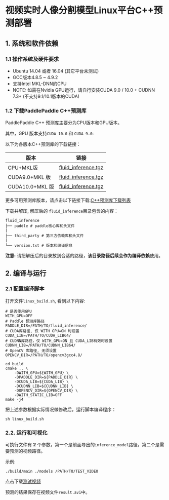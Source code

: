 # 视频实时人像分割模型Linux平台C++预测部署


## 1. 系统和软件依赖

### 1.1 操作系统及硬件要求

- Ubuntu 14.04 或者 16.04 (其它平台未测试)
- GCC版本4.8.5 ~ 4.9.2
- 支持Intel MKL-DNN的CPU
- NOTE: 如需在Nvidia GPU运行，请自行安装CUDA 9.0 / 10.0 + CUDNN 7.3+ (不支持9.1/10.1版本的CUDA)

### 1.2 下载PaddlePaddle C++预测库

PaddlePaddle C++ 预测库主要分为CPU版本和GPU版本。

其中，GPU 版本支持`CUDA 10.0` 和 `CUDA 9.0`:

以下为各版本C++预测库的下载链接：

|  版本   | 链接  |
|  ----  | ----  |
| CPU+MKL版  | [fluid_inference.tgz](https://paddle-inference-lib.bj.bcebos.com/1.6.3-cpu-avx-mkl/fluid_inference.tgz) |
| CUDA9.0+MKL 版  | [fluid_inference.tgz](https://paddle-inference-lib.bj.bcebos.com/1.6.3-gpu-cuda9-cudnn7-avx-mkl/fluid_inference.tgz) |
| CUDA10.0+MKL 版 | [fluid_inference.tgz](https://paddle-inference-lib.bj.bcebos.com/1.6.3-gpu-cuda10-cudnn7-avx-mkl/fluid_inference.tgz) |

更多可用预测库版本，请点击以下链接下载:[C++预测库下载列表](https://paddlepaddle.org.cn/documentation/docs/zh/advanced_usage/deploy/inference/build_and_install_lib_cn.html)


下载并解压, 解压后的 `fluid_inference`目录包含的内容：
```
fluid_inference
├── paddle # paddle核心库和头文件
|
├── third_party # 第三方依赖库和头文件
|
└── version.txt # 版本和编译信息
```

**注意:** 请把解压后的目录放到合适的路径，**该目录路径后续会作为编译依赖**使用。

## 2. 编译与运行

### 2.1 配置编译脚本

打开文件`linux_build.sh`, 看到以下内容:
```shell
# 是否使用GPU
WITH_GPU=OFF
# Paddle 预测库路径
PADDLE_DIR=/PATH/TO/fluid_inference/
# CUDA库路径, 仅 WITH_GPU=ON 时设置
CUDA_LIB=/PATH/TO/CUDA_LIB64/
# CUDNN库路径，仅 WITH_GPU=ON 且 CUDA_LIB有效时设置
CUDNN_LIB=/PATH/TO/CUDNN_LIB64/
# OpenCV 库路径, 无须设置
OPENCV_DIR=/PATH/TO/opencv3gcc4.8/

cd build
cmake .. \
    -DWITH_GPU=${WITH_GPU} \
    -DPADDLE_DIR=${PADDLE_DIR} \
    -DCUDA_LIB=${CUDA_LIB} \
    -DCUDNN_LIB=${CUDNN_LIB} \
    -DOPENCV_DIR=${OPENCV_DIR} \
    -DWITH_STATIC_LIB=OFF
make -j4
```

把上述参数根据实际情况做修改后，运行脚本编译程序：
```shell
sh linux_build.sh
```

### 2.2. 运行和可视化

可执行文件有 **2** 个参数，第一个是前面导出的`inference_model`路径，第二个是需要预测的视频路径。

示例:
```shell
./build/main ./models /PATH/TO/TEST_VIDEO
```

点击下载[测试视频](https://paddleseg.bj.bcebos.com/deploy/data/test.avi)

预测的结果保存在视频文件`result.avi`中。
